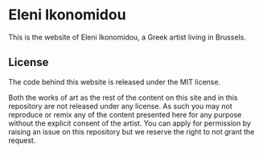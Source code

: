 # Eleni Ikonomidou

This is the website of Eleni Ikonomidou, a Greek artist living in Brussels.

## License

The code behind this website is released under the MIT license.

Both the works of art as the rest of the content on this site and in this
repository are not released under any license. As such you may not reproduce
or remix any of the content presented here for any purpose without the
explicit consent of the artist. You can apply for permission by raising an
issue on this repository but we reserve the right to not grant the request.

